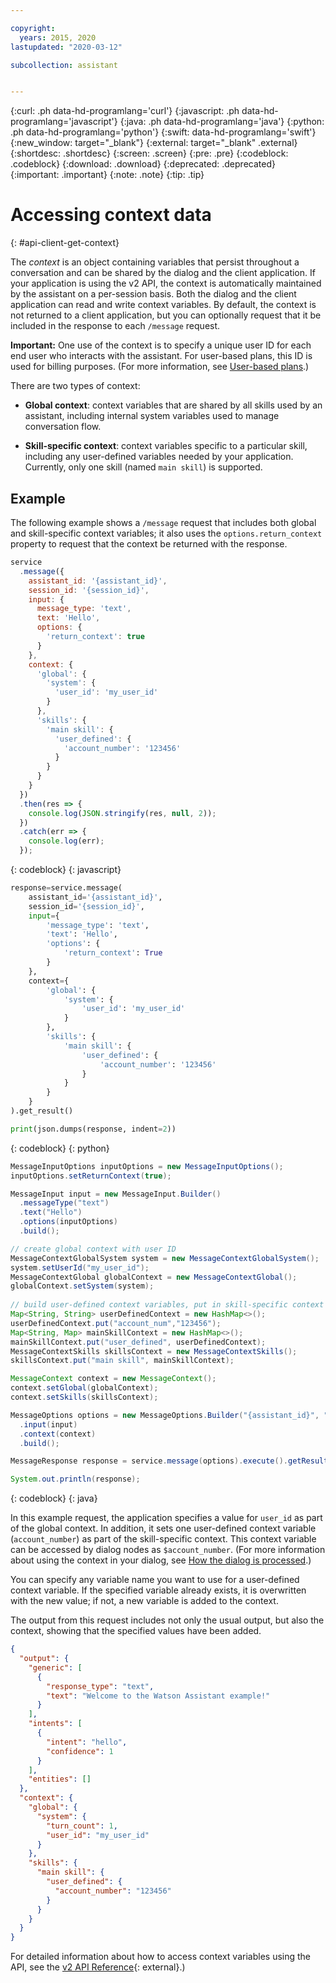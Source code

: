 ```yaml
---

copyright:
  years: 2015, 2020
lastupdated: "2020-03-12"

subcollection: assistant


---
```


{:curl: .ph data-hd-programlang='curl'}
{:javascript: .ph data-hd-programlang='javascript'}
{:java: .ph data-hd-programlang='java'}
{:python: .ph data-hd-programlang='python'}
{:swift: data-hd-programlang='swift'}
{:new_window: target="_blank"}
{:external: target="_blank" .external}
{:shortdesc: .shortdesc}
{:screen: .screen}
{:pre: .pre}
{:codeblock: .codeblock}
{:download: .download}
{:deprecated: .deprecated}
{:important: .important}
{:note: .note}
{:tip: .tip}

# Accessing context data
{: #api-client-get-context}

The *context* is an object containing variables that persist throughout a conversation and can be shared by the dialog and the client application. If your application is using the v2 API, the context is automatically maintained by the assistant on a per-session basis. Both the dialog and the client application can read and write context variables. By default, the context is not returned to a client application, but you can optionally request that it be included in the response to each `/message` request.

**Important:** One use of the context is to specify a unique user ID for each end user who interacts with the assistant. For user-based plans, this ID is used for billing purposes. (For more information, see [User-based plans](/docs/assistant?topic=assistant-services-information#services-information-user-based-plans).)

There are two types of context:

- **Global context**: context variables that are shared by all skills used by an assistant, including internal system variables used to manage conversation flow.

- **Skill-specific context**: context variables specific to a particular skill, including any user-defined variables needed by your application. Currently, only one skill (named `main skill`) is supported.

## Example

The following example shows a `/message` request that includes both global and skill-specific context variables; it also uses the `options.return_context` property to request that the context be returned with the response.

```javascript
service
  .message({
    assistant_id: '{assistant_id}',
    session_id: '{session_id}',
    input: {
      message_type: 'text',
      text: 'Hello',
      options: {
        'return_context': true
      }
    },
    context: {
      'global': {
        'system': {
          'user_id': 'my_user_id'
        }
      },
      'skills': {
        'main skill': {
          'user_defined': {
            'account_number': '123456'
          }
        }
      }
    }
  })
  .then(res => {
    console.log(JSON.stringify(res, null, 2));
  })
  .catch(err => {
    console.log(err);
  });
```
{: codeblock}
{: javascript}

```python
response=service.message(
    assistant_id='{assistant_id}',
    session_id='{session_id}',
    input={
        'message_type': 'text',
        'text': 'Hello',
        'options': {
            'return_context': True
        }
    },
    context={
        'global': {
            'system': {
                'user_id': 'my_user_id'
            }
        },
        'skills': {
            'main skill': {
                'user_defined': {
                    'account_number': '123456'
                }
            }
        }
    }
).get_result()

print(json.dumps(response, indent=2))
```
{: codeblock}
{: python}

```java
MessageInputOptions inputOptions = new MessageInputOptions();
inputOptions.setReturnContext(true);

MessageInput input = new MessageInput.Builder()
  .messageType("text")
  .text("Hello")
  .options(inputOptions)
  .build();

// create global context with user ID
MessageContextGlobalSystem system = new MessageContextGlobalSystem();
system.setUserId("my_user_id");
MessageContextGlobal globalContext = new MessageContextGlobal();
globalContext.setSystem(system);
  
// build user-defined context variables, put in skill-specific context for main skill
Map<String, String> userDefinedContext = new HashMap<>();
userDefinedContext.put("account_num","123456");
Map<String, Map> mainSkillContext = new HashMap<>();
mainSkillContext.put("user_defined", userDefinedContext);
MessageContextSkills skillsContext = new MessageContextSkills();
skillsContext.put("main skill", mainSkillContext);

MessageContext context = new MessageContext();
context.setGlobal(globalContext);
context.setSkills(skillsContext);

MessageOptions options = new MessageOptions.Builder("{assistant_id}", "{session_id}")
  .input(input)
  .context(context)
  .build();

MessageResponse response = service.message(options).execute().getResult();

System.out.println(response);
```
{: codeblock}
{: java}

In this example request, the application specifies a value for `user_id` as part of the global context. In addition, it sets one user-defined context variable (`account_number`) as part of the skill-specific context. This context variable can be accessed by dialog nodes as `$account_number`. (For more information about using the context in your dialog, see [How the dialog is processed](/docs/assistant?topic=assistant-dialog-runtime).)

You can specify any variable name you want to use for a user-defined context variable. If the specified variable already exists, it is overwritten with the new value; if not, a new variable is added to the context.

The output from this request includes not only the usual output, but also the context, showing that the specified values have been added.

```json
{
  "output": {
    "generic": [
      {
        "response_type": "text",
        "text": "Welcome to the Watson Assistant example!"
      }
    ],
    "intents": [
      {
        "intent": "hello",
        "confidence": 1
      }
    ],
    "entities": []
  },
  "context": {
    "global": {
      "system": {
        "turn_count": 1,
        "user_id": "my_user_id"
      }
    },
    "skills": {
      "main skill": {
        "user_defined": {
          "account_number": "123456"
        }
      }
    }
  }
}
```

For detailed information about how to access context variables using the API, see the [v2 API Reference](https://{DomainName}/apidocs/assistant/assistant-v2#send-user-input-to-assistant){: external}.)
